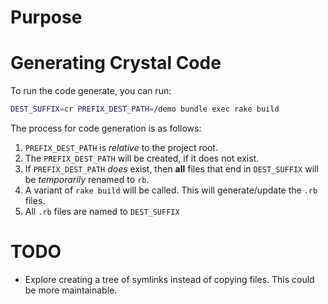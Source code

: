 # Purpose


# Generating Crystal Code

To run the code generate, you can run:

```bash
DEST_SUFFIX=cr PREFIX_DEST_PATH=/demo bundle exec rake build
```

The process for code generation is as follows:
1. `PREFIX_DEST_PATH` is _relative_ to the project root.
1. The `PREFIX_DEST_PATH` will be created, if it does not exist.
1. If `PREFIX_DEST_PATH` _does_ exist, then **all** files that end in `DEST_SUFFIX` will be _temporarily_ renamed to `rb`.
1. A variant of `rake build` will be called.  This will generate/update the `.rb` files.
1. All `.rb` files are named to `DEST_SUFFIX`

# TODO
* Explore creating a tree of symlinks instead of copying files.  This could be more maintainable.
